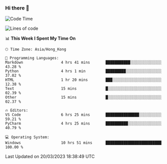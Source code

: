 ### Hi there 👋

<!--
**RoiexLee/RoiexLee** is a ✨ _special_ ✨ repository because its `README.md` (this file) appears on your GitHub profile.

Here are some ideas to get you started:

- 🔭 I’m currently working on ...
- 🌱 I’m currently learning ...
- 👯 I’m looking to collaborate on ...
- 🤔 I’m looking for help with ...
- 💬 Ask me about ...
- 📫 How to reach me: ...
- 😄 Pronouns: ...
- ⚡ Fun fact: ...
-->

<!--START_SECTION:waka-->
![Code Time](http://img.shields.io/badge/Code%20Time-150%20hrs%2053%20mins-blue)

![Lines of code](https://img.shields.io/badge/From%20Hello%20World%20I%27ve%20Written-35.2%20thousand%20lines%20of%20code-blue)

📊 **This Week I Spent My Time On** 

```text
🕑︎ Time Zone: Asia/Hong_Kong

💬 Programming Languages: 
Markdown                 4 hrs 41 mins       ███████████░░░░░░░░░░░░░░   43.28 % 
Python                   4 hrs 1 min         █████████░░░░░░░░░░░░░░░░   37.02 % 
HTML                     1 hr 20 mins        ███░░░░░░░░░░░░░░░░░░░░░░   12.38 % 
Text                     15 mins             █░░░░░░░░░░░░░░░░░░░░░░░░   02.39 % 
Other                    15 mins             █░░░░░░░░░░░░░░░░░░░░░░░░   02.37 % 

🔥 Editors: 
VS Code                  6 hrs 25 mins       ███████████████░░░░░░░░░░   59.21 % 
PyCharm                  4 hrs 25 mins       ██████████░░░░░░░░░░░░░░░   40.79 % 

💻 Operating System: 
Windows                  10 hrs 51 mins      █████████████████████████   100.00 % 
```


 Last Updated on 20/03/2023 18:38:49 UTC
<!--END_SECTION:waka-->
